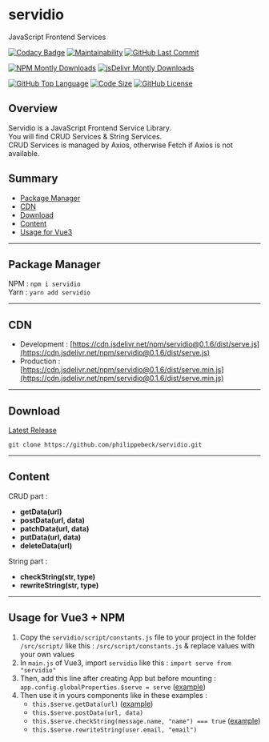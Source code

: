 # servidio

JavaScript Frontend Services

[![Codacy Badge](https://app.codacy.com/project/badge/Grade/b65b93fc3484479aa02c1891609e47e2)](https://www.codacy.com/gh/philippebeck/servidio/dashboard)
[![Maintainability](https://api.codeclimate.com/v1/badges/8ada4e929f6116145366/maintainability)](https://codeclimate.com/github/philippebeck/servidio/maintainability)
[![GitHub Last Commit](https://img.shields.io/github/last-commit/philippebeck/servidio.svg?label=Last+Commit)](https://github.com/philippebeck/servidio/commits/master)

[![NPM Montly Downloads](https://img.shields.io/npm/dm/servidio.svg?label=NPM+Downloads)](https://www.npmjs.com/package/servidio)
[![jsDelivr Montly Downloads](https://img.shields.io/jsdelivr/npm/hm/servidio.svg?label=JSDelivr+Downloads)](https://www.jsdelivr.com/package/npm/servidio)

[![GitHub Top Language](https://img.shields.io/github/languages/top/philippebeck/servidio.svg?label=JavaScript)](https://github.com/philippebeck/servidio)
[![Code Size](https://img.shields.io/github/languages/code-size/philippebeck/servidio.svg?label=Code+Size)](https://github.com/philippebeck/servidio/tree/master)
[![GitHub License](https://img.shields.io/github/license/philippebeck/servidio.svg?label=License)](https://github.com/philippebeck/servidio/blob/master/LICENSE.md)

## Overview

Servidio is a JavaScript Frontend Service Library.  
You will find CRUD Services & String Services.  
CRUD Services is managed by Axios, otherwise Fetch if Axios is not available.

## Summary

-   [Package Manager](#package-manager)  
-   [CDN](#CDN)  
-   [Download](#download)  
-   [Content](#content)  
-   [Usage for Vue3](#usage-for-vue3)  

---

## Package Manager

NPM : `npm i servidio`  
Yarn : `yarn add servidio`  

---

## CDN 

-   Development : [https://cdn.jsdelivr.net/npm/servidio@0.1.6/dist/serve.js](https://cdn.jsdelivr.net/npm/servidio@0.1.6/dist/serve.js)  
-   Production : [https://cdn.jsdelivr.net/npm/servidio@0.1.6/dist/serve.min.js](https://cdn.jsdelivr.net/npm/servidio@0.1.6/dist/serve.min.js)  

---

## Download

[Latest Release](https://github.com/philippebeck/servidio/releases)  

`git clone https://github.com/philippebeck/servidio.git`  
  
---

## Content

CRUD part :  
-   **getData(url)**  
-   **postData(url, data)**  
-   **patchData(url, data)**  
-   **putData(url, data)**  
-   **deleteData(url)**

String part :  
-   **checkString(str, type)**  
-   **rewriteString(str, type)**  

---

## Usage for Vue3 + NPM

1.  Copy the `servidio/script/constants.js` file to your project in the folder `/src/script/` like this : `/src/script/constants.js` & replace values with your own values
2.  In `main.js` of Vue3, import `servidio` like this : `import serve from "servidio"`
3.  Then, add this line after creating App but before mounting : `app.config.globalProperties.$serve = serve` ([example](https://github.com/philippebeck/links2code/blob/master/src/main.js))
4.  Then use it in yours components like in these examples : 
    -  `this.$serve.getData(url)` ([example](https://github.com/philippebeck/links2code/blob/master/src/views/HomeView.vue))  
    -  `this.$serve.postData(url, data)`  
    -  `this.$serve.checkString(message.name, "name") === true` ([example](https://github.com/philippebeck/links2code/blob/master/src/views/ContactView.vue))  
    -  `this.$serve.rewriteString(user.email, "email")`  
